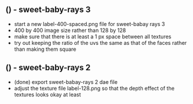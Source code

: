 
## () - sweet-baby-rays 3
* start a new label-400-spaced.png file for sweet-babay rays 3
* 400 by 400 image size rather than 128 by 128
* make sure that there is at least a 1 px space between all textures
* try out keeping the ratio of the uvs the same as that of the faces rather than making them square 

## () - sweet-baby-rays 2
* (done) export sweet-babay-rays 2 dae file
* adjust the texture file label-128.png so that the depth effect of the textures looks okay at least